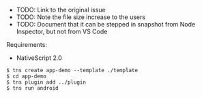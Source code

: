 * TODO: Link to the original issue
* TODO: Note the file size increase to the users
* TODO: Document that it can be stepped in snapshot from Node Inspector, but not from VS Code

Requirements:
* NativeScript 2.0

```shell
$ tns create app-demo --template ./template
$ cd app-demo
$ tns plugin add ../plugin
$ tns run android
```
